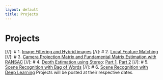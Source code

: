 ```yaml
---
layout: default
title: Projects
---
```


# Projects
[//]: # 1. [Image Filtering and Hybrid images](proj1.md)
[//]: # 2. [Local Feature Matching](proj2.md)
[//]: # 3. [Camera Projection Matrix and Fundamental Matrix Estimation with RANSAC](proj3.md)
[//]: # 4. [Depth Estimation using Stereo](proj4.md): [Part 1](proj4_part1.md), [Part 2](proj4_part2.md)
[//]: # 5. [Scene Recognition with Bag of Words](proj5.md)
[//]: # 6. [Scene Recognition with Deep Learning](proj6.md)
Projects will be posted at their respective dates.
